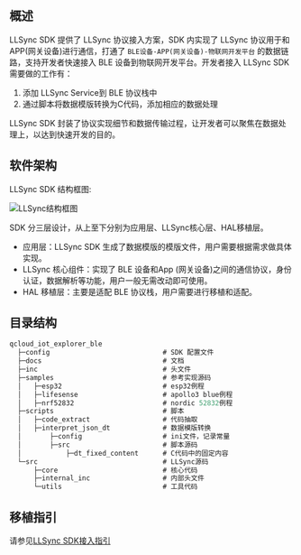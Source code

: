 ## 概述

LLSync SDK 提供了 LLSync 协议接入方案，SDK 内实现了 LLSync 协议用于和 APP(网关设备)进行通信，打通了 `BLE设备-APP(网关设备)-物联网开发平台` 的数据链路，支持开发者快速接入 BLE 设备到物联网开发平台。开发者接入 LLSync SDK需要做的工作有：

1. 添加 LLSync Service到 BLE 协议栈中
2. 通过脚本将数据模版转换为C代码，添加相应的数据处理

LLSync SDK 封装了协议实现细节和数据传输过程，让开发者可以聚焦在数据处理上，以达到快速开发的目的。


## 软件架构

LLSync SDK 结构框图:

![LLSync结构框图](https://main.qcloudimg.com/raw/9fabb2c222ae40d6a93641b745a327bd.png)

SDK 分三层设计，从上至下分别为应用层、LLSync核心层、HAL移植层。

* 应用层：LLSync SDK 生成了数据模版的模版文件，用户需要根据需求做具体实现。
* LLSync 核心组件：实现了 BLE 设备和App (网关设备)之间的通信协议，身份认证，数据解析等功能，用户一般无需改动即可使用。
* HAL 移植层：主要是适配 BLE 协议栈，用户需要进行移植和适配。

## 目录结构

```c
qcloud_iot_explorer_ble
  ├─config                            # SDK 配置文件
  ├─docs                              # 文档
  ├─inc                               # 头文件
  ├─samples                           # 参考实现源码
  │   ├─esp32                         # esp32例程
  │   ├─lifesense                     # apollo3 blue例程
  │   ├─nrf52832                      # nordic 52832例程
  ├─scripts                           # 脚本
  │   ├─code_extract                  # 代码抽取
  │   ├─interpret_json_dt             # 数据模版转换
  │       ├─config                    # ini文件，记录常量
  │       ├─src                       # 脚本源码
  │           ├─dt_fixed_content      # C代码中的固定内容
  └─src                               # LLSync源码
      ├─core                          # 核心代码
      ├─internal_inc                  # 内部头文件
      └─utils                         # 工具代码
```

## 移植指引

请参见[LLSync SDK接入指引](https://github.com/tencentyun/qcloud-iot-explorer-BLE-sdk-embedded/blob/master/docs/LLSync%20SDK%20接入指引.md)

